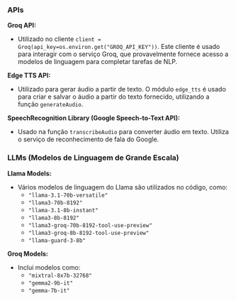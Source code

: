 ### **APIs**

**Groq API:**

- Utilizado no cliente `client = Groq(api_key=os.environ.get("GROQ_API_KEY"))`. Este cliente é usado para interagir com o serviço Groq, que provavelmente fornece acesso a modelos de linguagem para completar tarefas de NLP.

**Edge TTS API:**

- Utilizado para gerar áudio a partir de texto. O módulo `edge_tts` é usado para criar e salvar o áudio a partir do texto fornecido, utilizando a função `generateAudio`.

**SpeechRecognition Library (Google Speech-to-Text API):**

- Usado na função `transcribeAudio` para converter áudio em texto. Utiliza o serviço de reconhecimento de fala do Google.

### **LLMs (Modelos de Linguagem de Grande Escala)**

**Llama Models:**

- Vários modelos de linguagem do Llama são utilizados no código, como:
  - `"llama-3.1-70b-versatile"`
  - `"llama3-70b-8192"`
  - `"llama-3.1-8b-instant"`
  - `"llama3-8b-8192"`
  - `"llama3-groq-70b-8192-tool-use-preview"`
  - `"llama3-groq-8b-8192-tool-use-preview"`
  - `"llama-guard-3-8b"`

**Groq Models:**

- Inclui modelos como:
  - `"mixtral-8x7b-32768"`
  - `"gemma2-9b-it"`
  - `"gemma-7b-it"`
